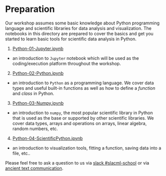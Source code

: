 # Preparation 

Our workshop assumes some basic knowledge about Python programming language and scientific libraries for data analysis and visualization. The notebooks in this directory are prepared to cover the basics and get you started to learn basic tools for scientific data analysis in Python.

1. [Python-01-Jupyter.ipynb](/Preparation/Python-01-Jupyter.ipynb)
  - an introduction to `Jupyter` notebook which will be used as the coding/execution platform throughout the workshop.
2. [Python-02-Python.ipynb](/Preparation/Python-02-Python.ipynb)
  - an introduction to `Python` as a programming language. We cover data types and useful built-in functions as well as how to define a _function_ and _class_ in Python.
3. [Python-03-Numpy.ipynb](/Preparation/Python-03-Numpy.ipynb)
  - an introduction to `numpy`, the most popular scientific library in Python that is used as the base or supported by other scientific libraries. We cover data types, arrays and operations on arrays, linear algebra, random numbers, etc.
4. [Python-04-ScientificPython.ipynb](/Preparation/Python-04-Jupyter.ipynb)
  - an introduction to visualization tools, fitting a function, saving data into a file, etc..

Please feel free to ask a question to us via [slack #slacml-school](https://slac.slack.com/archives/C01B0B03HC3) or via [ancient text communication](mailto:kterao@slac.stanford.edu).
